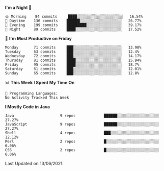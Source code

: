 <!--START_SECTION:waka-->
**I'm a Night 🦉** 

```text
🌞 Morning    84 commits     ████░░░░░░░░░░░░░░░░░░░░░   16.54% 
🌆 Daytime    136 commits    ██████░░░░░░░░░░░░░░░░░░░   26.77% 
🌃 Evening    199 commits    █████████░░░░░░░░░░░░░░░░   39.17% 
🌙 Night      89 commits     ████░░░░░░░░░░░░░░░░░░░░░   17.52%

```
📅 **I'm Most Productive on Friday** 

```text
Monday       71 commits     ███░░░░░░░░░░░░░░░░░░░░░░   13.98% 
Tuesday      63 commits     ███░░░░░░░░░░░░░░░░░░░░░░   12.4% 
Wednesday    72 commits     ███░░░░░░░░░░░░░░░░░░░░░░   14.17% 
Thursday     81 commits     ████░░░░░░░░░░░░░░░░░░░░░   15.94% 
Friday       95 commits     ████░░░░░░░░░░░░░░░░░░░░░   18.7% 
Saturday     61 commits     ███░░░░░░░░░░░░░░░░░░░░░░   12.01% 
Sunday       65 commits     ███░░░░░░░░░░░░░░░░░░░░░░   12.8%

```


📊 **This Week I Spent My Time On** 

```text
💬 Programming Languages: 
No Activity Tracked This Week

```

**I Mostly Code in Java** 

```text
Java                     9 repos             ██████░░░░░░░░░░░░░░░░░░░   27.27% 
JavaScript               9 repos             ██████░░░░░░░░░░░░░░░░░░░   27.27% 
Shell                    4 repos             ███░░░░░░░░░░░░░░░░░░░░░░   12.12% 
Perl                     2 repos             █░░░░░░░░░░░░░░░░░░░░░░░░   6.06% 
CSS                      2 repos             █░░░░░░░░░░░░░░░░░░░░░░░░   6.06%

```



 Last Updated on 13/06/2021
<!--END_SECTION:waka-->

